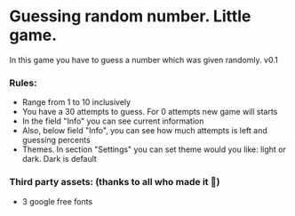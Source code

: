 # Guessing random number. Little game. 
In this game you have to guess a number which was given randomly. v0.1

### Rules:
 - Range from 1 to 10 inclusively
 - You have a 30 attempts to guess. For 0 attempts new game will starts
 - In the field "Info" you can see current information
 - Also, below field "Info", you can see how much attempts is left and guessing percents
 - Themes. In section "Settings" you can set theme would you like: light or dark. Dark is default
### Third party assets: (thanks to all who made it :pray:)
 - 3 google free fonts

